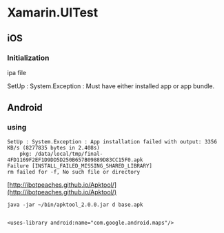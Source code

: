 # Xamarin.UITest

## iOS

### Initialization

ipa file


SetUp : System.Exception : Must have either installed app or app bundle.


## Android

### using

	SetUp : System.Exception : App installation failed with output: 3356 KB/s (8277835 bytes in 2.408s)
		pkg: /data/local/tmp/final-4FD1169F2EF1D9DD5D250B657B09889D83CC15F0.apk
	Failure [INSTALL_FAILED_MISSING_SHARED_LIBRARY]
	rm failed for -f, No such file or directory


[http://ibotpeaches.github.io/Apktool/](http://ibotpeaches.github.io/Apktool/)	


	java -jar ~/bin/apktool_2.0.0.jar d base.apk 
	
	
	<uses-library android:name="com.google.android.maps"/>

 	